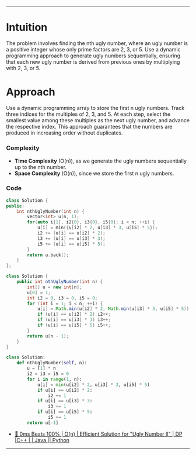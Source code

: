 
## 

---
# **Intuition**

The problem involves finding the nth ugly number, where an ugly number is a positive integer whose only prime factors are 2, 3, or 5. Use a dynamic programming approach to generate ugly numbers sequentially, ensuring that each new ugly number is derived from previous ones by multiplying with 2, 3, or 5.


# **Approach**
Use a dynamic programming array to store the first n ugly numbers. Track three indices for the multiples of 2, 3, and 5. At each step, select the smallest value among these multiples as the next ugly number, and advance the respective index. This approach guarantees that the numbers are produced in increasing order without duplicates.

### **Complexity**
- **Time Complexity** \(O(n)\), as we generate the ugly numbers sequentially up to the nth number.
- **Space Complexity** \(O(n)\), since we store the first n ugly numbers.

### **Code**

```cpp []
class Solution {
public:
    int nthUglyNumber(int n) {
        vector<int> u(n, 1);
        for(auto i{1}, i2{0}, i3{0}, i5{0}; i < n; ++i) {
            u[i] = min({u[i2] * 2, u[i3] * 3, u[i5] * 5});
            i2 += (u[i] == u[i2] * 2);
            i3 += (u[i] == u[i3] * 3);
            i5 += (u[i] == u[i5] * 5);
        }
        return u.back();
    }
};
```
```java []
class Solution {
    public int nthUglyNumber(int n) {
        int[] u = new int[n];
        u[0] = 1;
        int i2 = 0, i3 = 0, i5 = 0;
        for (int i = 1; i < n; ++i) {
            u[i] = Math.min(u[i2] * 2, Math.min(u[i3] * 3, u[i5] * 5));
            if (u[i] == u[i2] * 2) i2++;
            if (u[i] == u[i3] * 3) i3++;
            if (u[i] == u[i5] * 5) i5++;
        }
        return u[n - 1];
    }
}
```

```python []
class Solution:
    def nthUglyNumber(self, n):
        u = [1] * n
        i2 = i3 = i5 = 0
        for i in range(1, n):
            u[i] = min(u[i2] * 2, u[i3] * 3, u[i5] * 5)
            if u[i] == u[i2] * 2:
                i2 += 1
            if u[i] == u[i3] * 3:
                i3 += 1
            if u[i] == u[i5] * 5:
                i5 += 1
        return u[-1]

```

- [🌟 0ms Beats 100% | O(n) | Efficient Solution for "Ugly Number II" | DP |C++ | | Java || Python](https://leetcode.com/problems/ugly-number-ii/solutions/5652924/0ms-beats-100-o-n-efficient-solution-for-ugly-number-ii-dp-c-java-python) 

---
